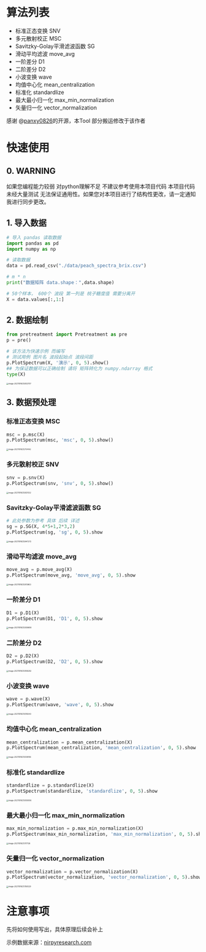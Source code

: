 

# 算法列表

  * 标准正态变换 SNV
  * 多元散射校正 MSC
  * Savitzky-Golay平滑滤波函数 SG
  * 滑动平均滤波 move_avg
  * 一阶差分 D1
  * 二阶差分 D2
  * 小波变换 wave
  * 均值中心化 mean_centralization
  * 标准化 standardlize
  * 最大最小归一化 max_min_normalization
  * 矢量归一化 vector_normalization

感谢 @[panxy0826](https://blog.csdn.net/Joseph__Lagrange/article/details/95302398)的开源，本Tool 部分搬运修改于该作者

# 快速使用
## 0. WARNING

如果您编程能力较弱 对python理解不足 不建议参考使用本项目代码 本项目代码未经大量测试 无法保证通用性。如果您对本项目进行了结构性更改，请一定通知我进行同步更改。

## 1. 导入数据

```python
# 导入 pandas 读取数据
import pandas as pd
import numpy as np

# 读取数据
data = pd.read_csv("./data/peach_spectra_brix.csv")

# m * n 
print("数据矩阵 data.shape：",data.shape)

# 50个样本， 600个 波段 第一列是 桃子糖度值 需要分离开
X = data.values[:,1:] 
```

## 2. 数据绘制

```python
from pretreatment import Pretreatment as pre
p = pre()

# 该方法为快速示例 而编写 
# 测试用例 图片名 波段起始点 波段间距
p.PlotSpectrum(X, '演示', 0, 5).show()
## 为保证数据可以正确绘制 请将 矩阵转化为 numpy.ndarray 格式
type(X)
```

<img src="assets/image-20211018212653707.png" alt="image-20211018212653707" style="zoom: 33%;" />

## 3. 数据预处理

### 标准正态变换 MSC

```python
msc = p.msc(X)
p.PlotSpectrum(msc, 'msc', 0, 5).show()
```

<img src="assets/image-20211018212754142.png" alt="image-20211018212754142" style="zoom: 33%;" />

### 多元散射校正 SNV

```python
snv = p.snv(X)
p.PlotSpectrum(snv, 'snv', 0, 5).show()
```

<img src="assets/image-20211018212821032.png" alt="image-20211018212821032" style="zoom: 33%;" />

### Savitzky-Golay平滑滤波函数 SG

```python
# 此处参数为参考 具体 后续 详述
sg = p.SG(X, 4*5+1,2*3,2)
p.PlotSpectrum(sg, 'sg', 0, 5).show
```

<img src="assets/image-20211018212847272.png" alt="image-20211018212847272" style="zoom: 33%;" />

### 滑动平均滤波 move_avg

```python
move_avg = p.move_avg(X)
p.PlotSpectrum(move_avg, 'move_avg', 0, 5).show
```

<img src="assets/image-20211018212913863.png" alt="image-20211018212913863" style="zoom:33%;" />

### 一阶差分 D1

```python
D1 = p.D1(X)
p.PlotSpectrum(D1, 'D1', 0, 5).show
```

<img src="assets/image-20211018212939808.png" alt="image-20211018212939808" style="zoom:33%;" />

### 二阶差分 D2

```python
D2 = p.D2(X)
p.PlotSpectrum(D2, 'D2', 0, 5).show
```

<img src="assets/image-20211018212958282.png" alt="image-20211018212958282" style="zoom:33%;" />

### 小波变换 wave

```python
wave = p.wave(X)
p.PlotSpectrum(wave, 'wave', 0, 5).show
```

<img src="assets/image-20211018213018343.png" alt="image-20211018213018343" style="zoom:33%;" />

### 均值中心化 mean_centralization

```python
mean_centralization = p.mean_centralization(X)
p.PlotSpectrum(mean_centralization, 'mean_centralization', 0, 5).show
```

<img src="assets/image-20211018213038106.png" alt="image-20211018213038106" style="zoom:33%;" />

### 标准化 standardlize

```python
standardlize = p.standardlize(X)
p.PlotSpectrum(standardlize, 'standardlize', 0, 5).show
```

<img src="assets/image-20211018213059006.png" alt="image-20211018213059006" style="zoom:33%;" />

### 最大最小归一化 max_min_normalization

```python
max_min_normalization = p.max_min_normalization(X)
p.PlotSpectrum(max_min_normalization, 'max_min_normalization', 0, 5).show
```

<img src="assets/image-20211018213117138.png" alt="image-20211018213117138" style="zoom:33%;" />

### 矢量归一化 vector_normalization

```python
vector_normalization = p.vector_normalization(X)
p.PlotSpectrum(vector_normalization, 'vector_normalization', 0, 5).show
```

<img src="assets/image-20211018213156529.png" alt="image-20211018213156529" style="zoom:33%;" />

# 注意事项

先将如何使用写出，具体原理后续会补上

示例数据来源：[nirpyresearch.com](https://nirpyresearch.com/)